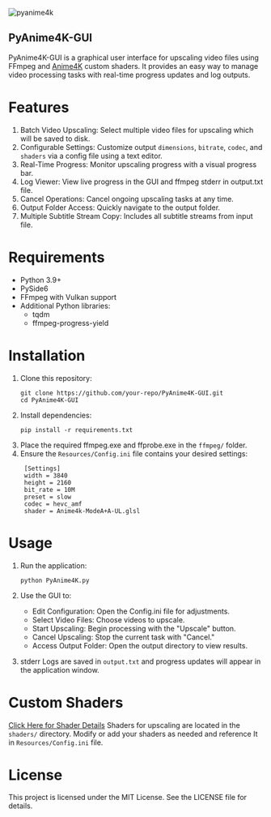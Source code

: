 ![pyanime4k](https://github.com/user-attachments/assets/c4ff1be9-b2d7-4643-9ec3-573db7ff0b80)

## PyAnime4K-GUI

PyAnime4K-GUI is a graphical user interface for upscaling video files using FFmpeg and [Anime4K](https://github.com/bloc97/Anime4K) custom shaders. It provides an easy way to manage video processing tasks with real-time progress updates and log outputs.


# Features

1. Batch Video Upscaling: Select multiple video files for upscaling which will be saved to disk.
2. Configurable Settings: Customize output `dimensions`, `bitrate`, `codec`, and `shaders` via a config file using a text editor.
3. Real-Time Progress: Monitor upscaling progress with a visual progress bar.
4. Log Viewer: View live progress in the GUI and ffmpeg stderr in output.txt file.
5. Cancel Operations: Cancel ongoing upscaling tasks at any time.
6. Output Folder Access: Quickly navigate to the output folder.
7. Multiple Subtitle Stream Copy: Includes all subtitle streams from input file. 


# Requirements
- Python 3.9+
- PySide6
- FFmpeg with Vulkan support
- Additional Python libraries:
  * tqdm
  * ffmpeg-progress-yield


# Installation

1. Clone this repository:
   ```
   git clone https://github.com/your-repo/PyAnime4K-GUI.git
   cd PyAnime4K-GUI
   ```
2. Install dependencies:
   ```
   pip install -r requirements.txt
   ```
3. Place the required ffmpeg.exe and ffprobe.exe in the `ffmpeg/` folder.
4. Ensure the `Resources/Config.ini` file contains your desired settings:
   ```
    [Settings]
    width = 3840
    height = 2160
    bit_rate = 10M
    preset = slow
    codec = hevc_amf
    shader = Anime4k-ModeA+A-UL.glsl
   ```

# Usage

1. Run the application:
   ```
   python PyAnime4K.py
   ```
2. Use the GUI to:
   * Edit Configuration: Open the Config.ini file for adjustments.
   * Select Video Files: Choose videos to upscale.
   * Start Upscaling: Begin processing with the "Upscale" button.
   * Cancel Upscaling: Stop the current task with "Cancel."
   * Access Output Folder: Open the output directory to view results.
  

3. stderr Logs are saved in `output.txt` and progress updates will appear in the application window.


# Custom Shaders
[Click Here for Shader Details](https://github.com/bloc97/Anime4K/blob/master/md/GLSL_Instructions_Advanced.md#modes)
Shaders for upscaling are located in the `shaders/` directory. Modify or add your shaders as needed and reference It in `Resources/Config.ini` file.


# License

This project is licensed under the MIT License. See the LICENSE file for details.
